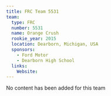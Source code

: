 ```yaml
---
title: FRC Team 5531
team:
  type: FRC
  number: 5531
  name: Orange Crush
  rookie_year: 2015
  location: Dearborn, Michigan, USA
  sponsors:
    - Ford Motor
    - Dearborn High School
  links:
    Website: 
---
```

No content has been added for this team